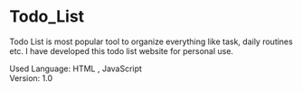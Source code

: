 # Todo_List
Todo List is most popular tool to organize everything like task, daily routines etc. I have developed this todo list website for personal use.

Used Language: HTML , JavaScript
<br />
Version: 1.0
